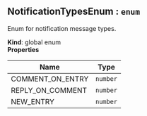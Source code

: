 <a id="notificationtypesenum"></a>

## NotificationTypesEnum : <code>enum</code>
Enum for notification message types.

**Kind**: global enum  
**Properties**

| Name | Type |
| --- | --- |
| COMMENT_ON_ENTRY | <code>number</code> | 
| REPLY_ON_COMMENT | <code>number</code> | 
| NEW_ENTRY | <code>number</code> | 

